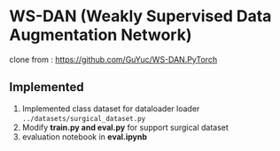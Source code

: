# WS-DAN (Weakly Supervised Data Augmentation Network)
clone from : https://github.com/GuYuc/WS-DAN.PyTorch 
## Implemented
1. Implemented class dataset for dataloader loader <code>../datasets/surgical_dataset.py</code> <br>
2. Modify <b>train.py and eval.py</b> for support surgical dataset <br>
3. evaluation notebook in <b>eval.ipynb</b>
